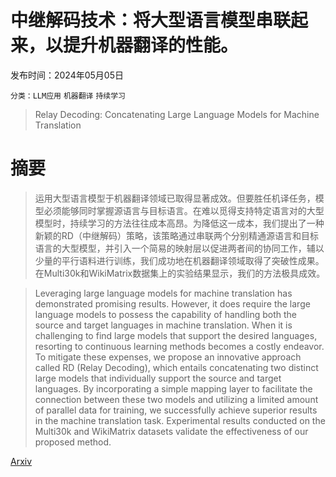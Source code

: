 # 中继解码技术：将大型语言模型串联起来，以提升机器翻译的性能。

发布时间：2024年05月05日

`分类：LLM应用` `机器翻译` `持续学习`

> Relay Decoding: Concatenating Large Language Models for Machine Translation

# 摘要

> 运用大型语言模型于机器翻译领域已取得显著成效。但要胜任机译任务，模型必须能够同时掌握源语言与目标语言。在难以觅得支持特定语言对的大型模型时，持续学习的方法往往成本高昂。为降低这一成本，我们提出了一种新颖的RD（中继解码）策略，该策略通过串联两个分别精通源语言和目标语言的大型模型，并引入一个简易的映射层以促进两者间的协同工作，辅以少量的平行语料进行训练，我们成功地在机器翻译领域取得了突破性成果。在Multi30k和WikiMatrix数据集上的实验结果显示，我们的方法极具成效。

> Leveraging large language models for machine translation has demonstrated promising results. However, it does require the large language models to possess the capability of handling both the source and target languages in machine translation. When it is challenging to find large models that support the desired languages, resorting to continuous learning methods becomes a costly endeavor. To mitigate these expenses, we propose an innovative approach called RD (Relay Decoding), which entails concatenating two distinct large models that individually support the source and target languages. By incorporating a simple mapping layer to facilitate the connection between these two models and utilizing a limited amount of parallel data for training, we successfully achieve superior results in the machine translation task. Experimental results conducted on the Multi30k and WikiMatrix datasets validate the effectiveness of our proposed method.

[Arxiv](https://arxiv.org/abs/2405.02933)